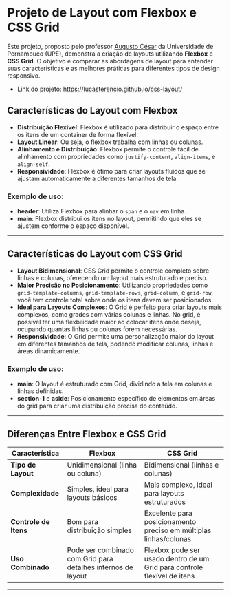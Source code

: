 # Projeto de Layout com Flexbox e CSS Grid

Este projeto, proposto pelo professor <a href="https://www.linkedin.com/in/augusto-cesar-oliveira-7ab3081ba/" target="_blank">Augusto César</a>  da Universidade de Pernambuco (UPE), demonstra a criação de layouts utilizando **Flexbox** e **CSS Grid**. O objetivo é comparar as abordagens de layout para entender suas características e as melhores práticas para diferentes tipos de design responsivo.

- Link do projeto: https://lucasterencio.github.io/css-layout/

## Características do Layout com **Flexbox**

- **Distribuição Flexível**: Flexbox é utilizado para distribuir o espaço entre os itens de um container de forma flexível.
- **Layout Linear**: Ou seja, o flexbox trabalha com linhas ou colunas.
- **Alinhamento e Distribuição**: Flexbox permite o controle fácil de alinhamento com propriedades como `justify-content`, `align-items`, e `align-self`.
- **Responsividade**: Flexbox é ótimo para criar layouts fluidos que se ajustam automaticamente a diferentes tamanhos de tela.

### Exemplo de uso:
- **header**: Utiliza Flexbox para alinhar o `span` e o `nav` em linha.
- **main**: Flexbox distribui os itens no layout, permitindo que eles se ajustem conforme o espaço disponível.

---

## Características do Layout com **CSS Grid**

- **Layout Bidimensional**: CSS Grid permite o controle completo sobre linhas e colunas, oferecendo um layout mais estruturado e preciso.
- **Maior Precisão no Posicionamento**: Utilizando propriedades como `grid-template-columns`, `grid-template-rows`, `grid-column`, e `grid-row`, você tem controle total sobre onde os itens devem ser posicionados.
- **Ideal para Layouts Complexos**: O Grid é perfeito para criar layouts mais complexos, como grades com várias colunas e linhas. No grid, é possível ter uma flexbilidade maior ao colocar itens onde deseja, ocupando quantas linhas ou colunas forem necessárias.
- **Responsividade**: O Grid permite uma personalização maior do layout em diferentes tamanhos de tela, podendo modificar colunas, linhas e áreas dinamicamente.

### Exemplo de uso:
- **main**: O layout é estruturado com Grid, dividindo a tela em colunas e linhas definidas.
- **section-1** e **aside**: Posicionamento específico de elementos em áreas do grid para criar uma distribuição precisa do conteúdo.

---

## Diferenças Entre **Flexbox** e **CSS Grid**

| Característica               | **Flexbox**                      | **CSS Grid**                     |
|------------------------------|-----------------------------------|-----------------------------------|
| **Tipo de Layout**            | Unidimensional (linha ou coluna)  | Bidimensional (linhas e colunas)  |
| **Complexidade**              | Simples, ideal para layouts básicos| Mais complexo, ideal para layouts estruturados |
| **Controle de Itens**         | Bom para distribuição simples     | Excelente para posicionamento preciso em múltiplas linhas/colunas |
| **Uso Combinado**             | Pode ser combinado com Grid para detalhes internos de layout | Flexbox pode ser usado dentro de um Grid para controle flexível de itens |

---



